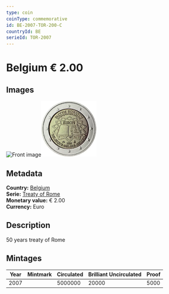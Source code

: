 ```yaml
---
type: coin
coinType: commemorative
id: BE-2007-TOR-200-C
countryId: BE
serieId: TOR-2007
---
```


# Belgium € 2.00

## Images

<img src="../../Images/common-2007-200.png" height="150" alt="Front image"><img src="Images/BE-2007-200.webp" height="150" alt="Back image">

## Metadata

**Country:** [Belgium](../../Countries/Belgium/index.md)\
**Serie:** [Treaty of Rome](index.md)\
**Monetary value:** € 2.00\
**Currency:** Euro

## Description

50 years treaty of Rome

## Mintages

| Year | Mintmark | Circulated | Brilliant Uncirculated | Proof |
| ---- | -------- | ---------- | ---------------------- | ----- |
| 2007 |  | 5000000 | 20000 | 5000 |
